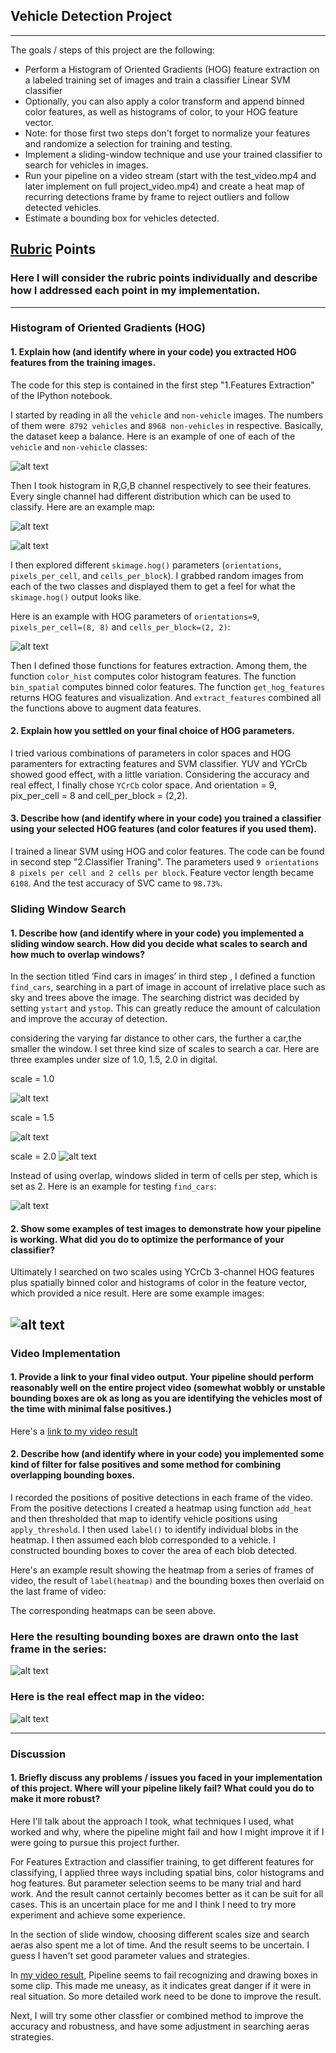 ## Vehicle Detection Project
---

The goals / steps of this project are the following:

* Perform a Histogram of Oriented Gradients (HOG) feature extraction on a labeled training set of images and train a classifier Linear SVM classifier
* Optionally, you can also apply a color transform and append binned color features, as well as histograms of color, to your HOG feature vector. 
* Note: for those first two steps don't forget to normalize your features and randomize a selection for training and testing.
* Implement a sliding-window technique and use your trained classifier to search for vehicles in images.
* Run your pipeline on a video stream (start with the test_video.mp4 and later implement on full project_video.mp4) and create a heat map of recurring detections frame by frame to reject outliers and follow detected vehicles.
* Estimate a bounding box for vehicles detected.

[//]: # (Image References)
[image1]: ./output_images/car_notcar.png
[image2]: ./output_images/HOG.png
[image3]: ./output_images/car.png
[image4]: ./output_images/RGB_histogram.png
[image5]: ./output_images/scale1.png
[image6]: ./output_images/scale2.png
[image7]: ./output_images/scale3.png
[image8]: ./output_images/windows_heat_final.png
[image9]: ./output_images/find_car.png
[image10]: ./output_images/final_img.png
[image11]: ./output_images/img_in_video.png
[video1]: ./project_video.mp4

## [Rubric](https://review.udacity.com/#!/rubrics/513/view) Points
### Here I will consider the rubric points individually and describe how I addressed each point in my implementation.  

---
### Histogram of Oriented Gradients (HOG)

#### 1. Explain how (and identify where in your code) you extracted HOG features from the training images.

The code for this step is contained in the first step "1.Features Extraction" of the IPython notebook. 

I started by reading in all the `vehicle` and `non-vehicle` images. The numbers of them were` 8792 vehicles` and `8968 non-vehicles` in respective. Basically, the dataset keep a balance. Here is an example of one of each of the `vehicle` and `non-vehicle` classes:

![alt text][image1]

Then I took histogram in R,G,B channel respectively to see their features. Every single channel had different distribution which can be used to classify. Here are an example map:

![alt text][image3]

![alt text][image4]

I then explored different `skimage.hog()` parameters (`orientations`, `pixels_per_cell`, and `cells_per_block`).  I grabbed random images from each of the two classes and displayed them to get a feel for what the `skimage.hog()` output looks like. 

Here is an example with HOG parameters of `orientations=9`, `pixels_per_cell=(8, 8)` and `cells_per_block=(2, 2)`:

![alt text][image2]

Then I defined those functions for features extraction. Among them, the function `color_hist` computes color histogram features. The function `bin_spatial` computes binned color features. The function `get_hog_features` returns HOG features and visualization. And `extract_features` combined all the functions above to augment data features.


#### 2. Explain how you settled on your final choice of HOG parameters.

I tried various combinations of parameters in color spaces and HOG paramenters for extracting features and SVM classifier. YUV and YCrCb showed good effect, with a little variation. Considering the accuracy and real effect, I finally chose `YCrCb` color space. And orientation = 9, pix_per_cell = 8 and cell_per_block = (2,2). 

#### 3. Describe how (and identify where in your code) you trained a classifier using your selected HOG features (and color features if you used them).

I trained a linear SVM using HOG and color features. The code can be found in second step "2.Classifier Traning". The parameters used `9 orientations 8 pixels per cell and 2 cells per block`. Feature vector length became `6108`. And the test accuracy of SVC came to `98.73%`.

### Sliding Window Search

#### 1. Describe how (and identify where in your code) you implemented a sliding window search.  How did you decide what scales to search and how much to overlap windows?

In the section titled ‘Find cars in images’ in third step , I defined a function `find_cars`, searching in a part of image in account of irrelative place such as sky and trees above the image. The searching district was decided by setting `ystart` and `ystop`. This can greatly reduce the amount of calculation and improve the accuray of detection.

considering the varying far distance to other cars, the further a car,the smaller the window. I set three kind size of scales to search a car. Here are three examples under size of 1.0, 1.5, 2.0 in digital. 

scale = 1.0

![alt text][image5]

scale = 1.5

![alt text][image6]

scale = 2.0
![alt text][image7]


Instead of using overlap, windows slided in term of cells per step, which is set as 2. Here is an example for testing `find_cars`: 

![alt text][image9]


#### 2. Show some examples of test images to demonstrate how your pipeline is working.  What did you do to optimize the performance of your classifier?

Ultimately I searched on two scales using YCrCb 3-channel HOG features plus spatially binned color and histograms of color in the feature vector, which provided a nice result.  Here are some example images:

![alt text][image8]
---

### Video Implementation

#### 1. Provide a link to your final video output.  Your pipeline should perform reasonably well on the entire project video (somewhat wobbly or unstable bounding boxes are ok as long as you are identifying the vehicles most of the time with minimal false positives.)
Here's a [link to my video result](./project_video.mp4)


#### 2. Describe how (and identify where in your code) you implemented some kind of filter for false positives and some method for combining overlapping bounding boxes.

I recorded the positions of positive detections in each frame of the video. From the positive detections I created a heatmap using function
`add_heat` and then thresholded that map to identify vehicle positions using `apply_threshold`.  I then used `label()` to identify individual blobs in the heatmap.  I then assumed each blob corresponded to a vehicle.  I constructed bounding boxes to cover the area of each blob detected.  

Here's an example result showing the heatmap from a series of frames of video, the result of `label(heatmap)` and the bounding boxes then overlaid on the last frame of video:

The corresponding heatmaps can be seen above.

### Here the resulting bounding boxes are drawn onto the last frame in the series:
![alt text][image10]

### Here is the real effect map in the video:
![alt text][image11]

---

### Discussion

#### 1. Briefly discuss any problems / issues you faced in your implementation of this project.  Where will your pipeline likely fail?  What could you do to make it more robust?

Here I'll talk about the approach I took, what techniques I used, what worked and why, where the pipeline might fail and how I might improve it if I were going to pursue this project further. 

For Features Extraction and classifier training, to get different features for classifying, I applied three ways including spatial bins, color histograms and hog features. But parameter selection seems to be many trial and hard work. And the result cannot certainly becomes better as it can be suit for all cases. This is an uncertain place for me and I think I need to try more experiment and achieve some experience. 

In the section of slide window, choosing different scales size and search aeras also spent me a lot of time. And the result seems to be 
uncertain. I guess I haven't set good parameter values and strategies.

In [my video result](./project_video.mp4), Pipeline seems to fail recognizing and drawing boxes in some clip. This made me uneasy, as it 
indicates great danger if it were in real situation. So more detailed work need to be done to improve the result.

Next, I will try some other classfier or combined method to improve the accuracy and robustness, and have some adjustment in searching aeras strategies.






